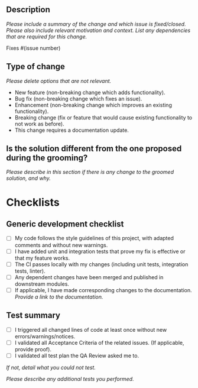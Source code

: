 ## Description

*Please include a summary of the change and which issue is fixed/closed. Please also include relevant motivation and context. List any dependencies that are required for this change.*

Fixes #(issue number)

## Type of change

*Please delete options that are not relevant.*

- New feature (non-breaking change which adds functionality).
- Bug fix (non-breaking change which fixes an issue).
- Enhancement (non-breaking change which improves an existing functionality).
- Breaking change (fix or feature that would cause existing functionality to not work as before).
- This change requires a documentation update.

## Is the solution different from the one proposed during the grooming?

*Please describe in this section if there is any change to the groomed solution, and why.*

# Checklists

## Generic development checklist

- [ ] My code follows the style guidelines of this project, with adapted comments and without new warnings.
- [ ] I have added unit and integration tests that prove my fix is effective or that my feature works.
- [ ] The CI passes locally with my changes (including unit tests, integration tests, linter).
- [ ] Any dependent changes have been merged and published in downstream modules.
- [ ] If applicable, I have made corresponding changes to the documentation. *Provide a link to the documentation.*

## Test summary

- [ ] I triggered all changed lines of code at least once without new errors/warnings/notices.
- [ ] I validated all Acceptance Criteria of the related issues. (If applicable, provide proof).
- [ ] I validated all test plan the QA Review asked me to.

*If not, detail what you could not test.*

*Please describe any additional tests you performed.*
